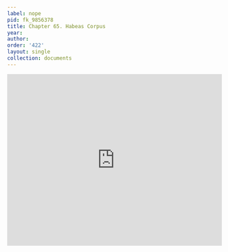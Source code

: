 ```yaml
---
label: nope
pid: fk_9856378
title: Chapter 65. Habeas Corpus
year:
author:
order: '422'
layout: single
collection: documents
---
```

<iframe src="https://northwestern.app.box.com/embed/s/09rl4fn72pkhcb9x4vn5nylmhgc966k0?sortColumn=date&view=list" width="500" height="400" frameborder="0" allowfullscreen webkitallowfullscreen msallowfullscreen></iframe>
